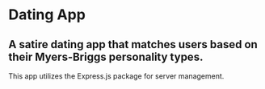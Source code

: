 # Dating App
## A satire dating app that matches users based on their Myers-Briggs personality types.
This app utilizes the Express.js package for server management.
